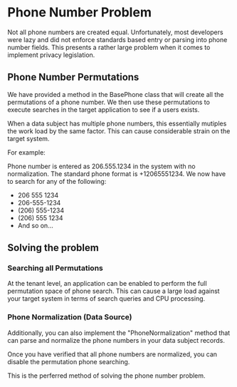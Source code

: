 # Phone Number Problem

Not all phone numbers are created equal.  Unfortunately, most developers were lazy and did not enforce standards based entry or parsing into phone number fields.  This presents a rather large problem when it comes to implement privacy legislation.

##  Phone Number Permutations

We have provided a method in the BasePhone class that will create all the permutations of a phone number.  We then use these permutations to execute searches in the target application to see if a users exists.

When a data subject has multiple phone numbers, this essentially mutiples the work load by the same factor.  This can cause considerable strain on the target system.

For example:

Phone number is entered as 206.555.1234 in the system with no normalization.  The standard phone format is +12065551234.  We now have to search for any of the following:

-   206 555 1234
-   206-555-1234
-   (206) 555-1234
-   (206) 555 1234
-   And so on...

##  Solving the problem

### Searching all Permutations

At the tenant level, an application can be enabled to perform the full permutation space of phone search.  This can cause a large load against your target system in terms of search queries and CPU processing.  

### Phone Normalization (Data Source)

Additionally, you can also implement the "PhoneNormalization" method that can parse and normalize the phone numbers in your data subject records.  

Once you have verified that all phone numbers are normalized, you can disable the permutation phone searching.

This is the perferred method of solving the phone number problem.

